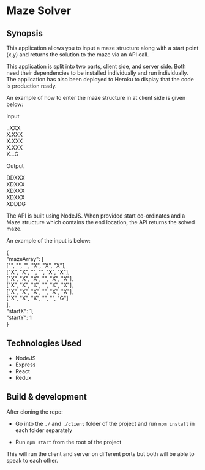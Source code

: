 # Maze Solver

## Synopsis

This application allows you to input a maze structure along with a start point (x,y) and returns the solution to the maze via an API call.

This application is split into two parts, client side, and server side. Both need their dependencies to be installed individually and run individually. The application has also been deployed to Heroku to display that the code is production ready.


An example of how to enter the maze structure in at client side is given below:

Input

..XXX  
X.XXX  
X.XXX  
X.XXX  
X...G  

Output

DDXXX  
XDXXX  
XDXXX  
XDXXX  
XDDDG


The API is built using NodeJS. When provided start co-ordinates and a Maze structure which contains the end location, the API returns the solved maze.

An example of the input is below:

{  
	"mazeArray": [  
	  ["", "", "", "X", "X", "X"],  
	  ["X", "X", "", "", "X", "X"],  
	  ["X", "X", "X", "", "X", "X"],  
	  ["X", "X", "X", "", "X", "X"],  
	  ["X", "X", "X", "", "X", "X"],  
	  ["X", "X", "X", "", "", "G"]  
	],  
	"startX": 1,  
	"startY": 1  
}


## Technologies Used

* NodeJS
* Express
* React
* Redux


## Build & development

After cloning the repo:

* Go into the `./` and `./client` folder of the project and run `npm install` in each folder separately

* Run `npm start` from the root of the project

This will run the client and server on different ports but both will be able to speak to each other.